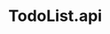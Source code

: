 # TodoList.api
<!--
1.xampp run,
2.npm install --save,
3.Create Database: ("database": "TodoList",),
4.npm start
 -->
